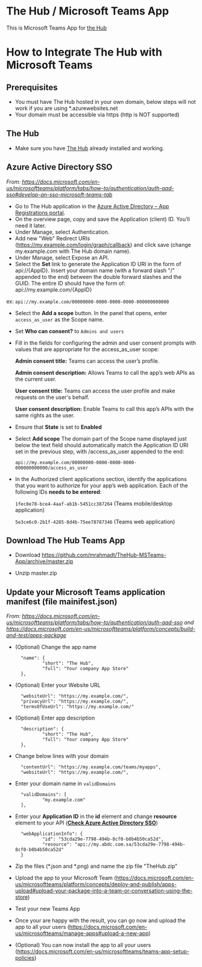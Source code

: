 # The Hub / Microsoft Teams App

This is Microsoft Teams App for [the Hub](https://github.com/mrahmadt/The-Hub)


# How to Integrate The Hub with Microsoft Teams

## Prerequisites

- You must have The Hub hosted in your own domain, below steps will not work if you are using *.azurewebsites.net
- Your domain must be accessible via https (http is NOT supported)
 

## The Hub

- Make sure you have [The Hub](https://github.com/mrahmadt/The-Hub) already installed and working.


## Azure Active Directory SSO

*From: https://docs.microsoft.com/en-us/microsoftteams/platform/tabs/how-to/authentication/auth-aad-sso#develop-an-sso-microsoft-teams-tab*

- Go to The Hub application in the [Azure Active Directory – App Registrations portal](https://go.microsoft.com/fwlink/?linkid=2083908).
- On the overview page, copy and save the Application (client) ID. You’ll need it later.
- Under Manage, select Authentication.
- Add new "Web" Redirect URIs (https://my.example.com/login/graph/callback) and click save (change my.example.com with The Hub domain name).
- Under Manage, select Expose an API.
- Select the **Set** link to generate the Application ID URI in the form of api://{AppID}. Insert your domain name (with a forward slash "/" appended to the end) between the double forward slashes and the GUID. The entire ID should have the form of: api://my.example.com/{AppID} 

ex: `api://my.example.com/00000000-0000-0000-0000-000000000000`

- Select the **Add a scope** button. In the panel that opens, enter `access_as_user` as the Scope name.
- Set **Who can consent?** to `Admins and users`
- Fill in the fields for configuring the admin and user consent prompts with values that are appropriate for the access_as_user scope:

    **Admin consent title:** Teams can access the user’s profile.

    **Admin consent description:** Allows Teams to call the app’s web APIs as the current user.

    **User consent title:** Teams can access the user profile and make requests on the user's behalf.

    **User consent description:** Enable Teams to call this app’s APIs with the same rights as the user.


- Ensure that **State** is set to **Enabled**
- Select **Add scope**
    The domain part of the Scope name displayed just below the text field should automatically match the Application ID URI set in the previous step, with /access_as_user appended to the end:
    
    `api://my.example.com/00000000-0000-0000-0000-000000000000/access_as_user`

- In the Authorized client applications section, identify the applications that you want to authorize for your app’s web application. Each of the following IDs **needs to be entered**:

    `1fec8e78-bce4-4aaf-ab1b-5451cc387264` (Teams mobile/desktop application)

    `5e3ce6c0-2b1f-4285-8d4b-75ee78787346` (Teams web application)


## Download The Hub Teams App

- Download https://github.com/mrahmadt/TheHub-MSTeams-App/archive/master.zip

- Unzip master.zip 


## Update your Microsoft Teams application manifest (file mainifest.json)

*From: https://docs.microsoft.com/en-us/microsoftteams/platform/tabs/how-to/authentication/auth-aad-sso and https://docs.microsoft.com/en-us/microsoftteams/platform/concepts/build-and-test/apps-package*


- (Optional) Change the app name 
        
        "name": {
                "short": "The Hub",
                "full": "Your company App Store"
        },

- (Optional) Enter your Website URL
        
        "websiteUrl": "https://my.example.com/",
        "privacyUrl": "https://my.example.com/",
        "termsOfUseUrl": "https://my.example.com/"

- (Optional) Enter app description

        "description": {
                "short": "The Hub",
                "full": "Your company App Store"
        },

- Change below lines with your domain

        "contentUrl": "https://my.example.com/teams/myapps",
        "websiteUrl": "https://my.example.com/",

- Enter your domain name in `validDomains`

        "validDomains": [
                "my.example.com"
        ],

- Enter your **Application ID** in the **id** element and change **resource** element to your API ([**Check Azure Active Directory SSO**](https://github.com/mrahmadt/TheHub-MSTeams-App#azure-active-directory-sso))


        "webApplicationInfo": {
                "id": "53cda29e-7798-494b-8cf0-b0b4b50ca52d",
                "resource": "api://my.abdc.com.sa/53cda29e-7798-494b-8cf0-b0b4b50ca52d"
        }


- Zip the files (*.json and *.png) and name the zip file "TheHub.zip"

- Upload the app to your Microsoft Team (https://docs.microsoft.com/en-us/microsoftteams/platform/concepts/deploy-and-publish/apps-upload#upload-your-package-into-a-team-or-conversation-using-the-store)

- Test your new Teams App

- Once your are happy with the result, you can go now and upload the app to all your users (https://docs.microsoft.com/en-us/microsoftteams/manage-apps#upload-a-new-app)

- (Optional) You can now install the app to all your users (https://docs.microsoft.com/en-us/microsoftteams/teams-app-setup-policies)

